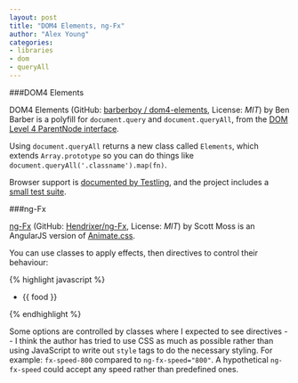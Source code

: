 ```yaml
---
layout: post
title: "DOM4 Elements, ng-Fx"
author: "Alex Young"
categories:
- libraries
- dom
- queryAll
---
```


###DOM4 Elements

DOM4 Elements (GitHub: [barberboy / dom4-elements](https://github.com/barberboy/dom4-elements), License: _MIT_) by Ben Barber is a polyfill for `document.query` and `document.queryAll`, from the [DOM  Level 4 ParentNode interface](http://dom.spec.whatwg.org/#interface-parentnode).

Using `document.queryAll` returns a new class called `Elements`, which extends `Array.prototype` so you can do things like `document.queryAll('.classname').map(fn)`.

Browser support is [documented by Testling](https://ci.testling.com/barberboy/dom4-elements), and the project includes a [small test suite](https://github.com/barberboy/dom4-elements/blob/master/test/index.js).

###ng-Fx

[ng-Fx](http://hendrixer.github.io/) (GitHub: [Hendrixer/ng-Fx](https://github.com/Hendrixer/ng-Fx), License: _MIT_) by Scott Moss is an AngularJS version of [Animate.css](http://daneden.github.io/animate.css/).

You can use classes to apply effects, then directives to control their behaviour:

{% highlight javascript %}
<ul ng-init="foods=['apple', 'chips', 'muffin']">
  <li class='fx-fade-down fx-easing-bounce' ng-repeat="food in foods">
    {{ food }}
  </li>
</ul>
{% endhighlight %}

Some options are controlled by classes where I expected to see directives -- I think the author has tried to use CSS as much as possible rather than using JavaScript to write out `style` tags to do the necessary styling.  For example: `fx-speed-800` compared to `ng-fx-speed="800"`.  A hypothetical `ng-fx-speed` could accept any speed rather than predefined ones.
